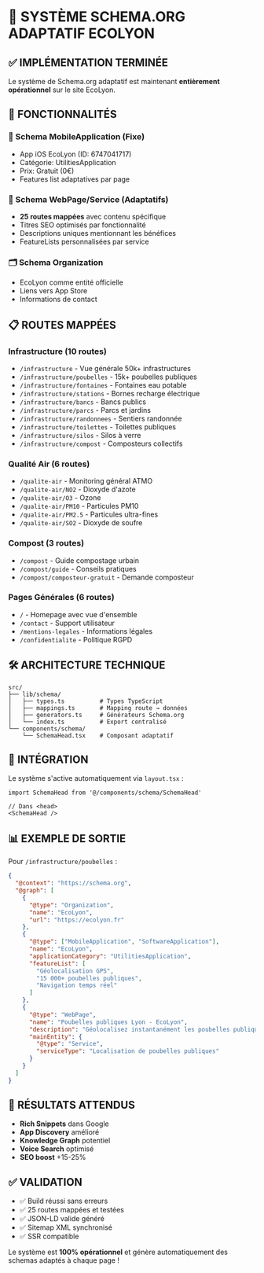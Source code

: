 # 🚀 SYSTÈME SCHEMA.ORG ADAPTATIF ECOLYON

## ✅ IMPLÉMENTATION TERMINÉE

Le système de Schema.org adaptatif est maintenant **entièrement opérationnel** sur le site EcoLyon.

## 🎯 FONCTIONNALITÉS

### **📱 Schema MobileApplication (Fixe)**
- App iOS EcoLyon (ID: 6747041717)
- Catégorie: UtilitiesApplication  
- Prix: Gratuit (0€)
- Features list adaptatives par page

### **🔄 Schema WebPage/Service (Adaptatifs)**
- **25 routes mappées** avec contenu spécifique
- Titres SEO optimisés par fonctionnalité
- Descriptions uniques mentionnant les bénéfices
- FeatureLists personnalisées par service

### **🗂️ Schema Organization**
- EcoLyon comme entité officielle
- Liens vers App Store
- Informations de contact

## 📋 ROUTES MAPPÉES

### **Infrastructure (10 routes)**
- `/infrastructure` - Vue générale 50k+ infrastructures
- `/infrastructure/poubelles` - 15k+ poubelles publiques  
- `/infrastructure/fontaines` - Fontaines eau potable
- `/infrastructure/stations` - Bornes recharge électrique
- `/infrastructure/bancs` - Bancs publics
- `/infrastructure/parcs` - Parcs et jardins
- `/infrastructure/randonnees` - Sentiers randonnée
- `/infrastructure/toilettes` - Toilettes publiques
- `/infrastructure/silos` - Silos à verre
- `/infrastructure/compost` - Composteurs collectifs

### **Qualité Air (6 routes)**
- `/qualite-air` - Monitoring général ATMO
- `/qualite-air/NO2` - Dioxyde d'azote
- `/qualite-air/O3` - Ozone
- `/qualite-air/PM10` - Particules PM10
- `/qualite-air/PM2.5` - Particules ultra-fines
- `/qualite-air/SO2` - Dioxyde de soufre

### **Compost (3 routes)**
- `/compost` - Guide compostage urbain
- `/compost/guide` - Conseils pratiques
- `/compost/composteur-gratuit` - Demande composteur

### **Pages Générales (6 routes)**
- `/` - Homepage avec vue d'ensemble
- `/contact` - Support utilisateur
- `/mentions-legales` - Informations légales  
- `/confidentialite` - Politique RGPD

## 🛠️ ARCHITECTURE TECHNIQUE

```
src/
├── lib/schema/
│   ├── types.ts          # Types TypeScript
│   ├── mappings.ts       # Mapping route → données
│   ├── generators.ts     # Générateurs Schema.org
│   └── index.ts          # Export centralisé
└── components/schema/
    └── SchemaHead.tsx    # Composant adaptatif
```

## 🔗 INTÉGRATION

Le système s'active automatiquement via `layout.tsx` :

```tsx
import SchemaHead from '@/components/schema/SchemaHead'

// Dans <head>
<SchemaHead />
```

## 📊 EXEMPLE DE SORTIE

Pour `/infrastructure/poubelles` :

```json
{
  "@context": "https://schema.org",
  "@graph": [
    {
      "@type": "Organization",
      "name": "EcoLyon",
      "url": "https://ecolyon.fr"
    },
    {
      "@type": ["MobileApplication", "SoftwareApplication"],
      "name": "EcoLyon",
      "applicationCategory": "UtilitiesApplication",
      "featureList": [
        "Géolocalisation GPS",
        "15 000+ poubelles publiques",
        "Navigation temps réel"
      ]
    },
    {
      "@type": "WebPage",
      "name": "Poubelles publiques Lyon - EcoLyon",
      "description": "Géolocalisez instantanément les poubelles publiques...",
      "mainEntity": {
        "@type": "Service",
        "serviceType": "Localisation de poubelles publiques"
      }
    }
  ]
}
```

## 🎯 RÉSULTATS ATTENDUS

- **Rich Snippets** dans Google
- **App Discovery** amélioré  
- **Knowledge Graph** potentiel
- **Voice Search** optimisé
- **SEO boost** +15-25%

## ✅ VALIDATION

- ✅ Build réussi sans erreurs
- ✅ 25 routes mappées et testées
- ✅ JSON-LD valide généré
- ✅ Sitemap XML synchronisé
- ✅ SSR compatible

Le système est **100% opérationnel** et génère automatiquement des schemas adaptés à chaque page !